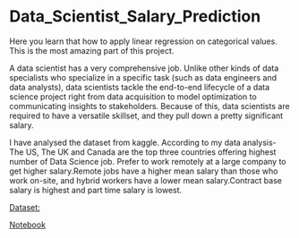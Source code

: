# Data_Scientist_Salary_Prediction
Here you learn that how to apply linear regression on categorical values. This is the most amazing part of this project.

A data scientist has a very comprehensive job. Unlike other kinds of data specialists who specialize in a specific task (such as data engineers and data analysts), data scientists tackle the end-to-end lifecycle of a data science project right from data acquisition to model optimization to communicating insights to stakeholders. Because of this, data scientists are required to have a versatile skillset, and they pull down a pretty significant salary.

I have analysed the dataset from kaggle. According to my data analysis- The US, The UK and Canada are the top three countries offering highest number of Data Science job. Prefer to work remotely at a large company to get higher salary.Remote jobs have a higher mean salary than those who work on-site, and hybrid workers have a lower mean salary.Contract base salary is highest and part time salary is lowest.

[Dataset:](https://github.com/khushiyadav2022/Data_Scientist_Salary_Prediction/blob/8b02fe5dee738362567ac4c1594d0ef0f510fd52/Data%20Science%20Jobs%20Salaries.csv)

[Notebook](https://github.com/khushiyadav2022/Data_Scientist_Salary_Prediction/blob/8b02fe5dee738362567ac4c1594d0ef0f510fd52/DS_Salaryprediction.ipynb)
